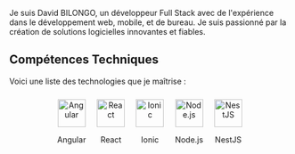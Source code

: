 Je suis David BILONGO, un développeur Full Stack avec de l'expérience dans le développement web, mobile, et de bureau. Je suis passionné par la création de solutions logicielles innovantes et fiables.

## Compétences Techniques
Voici une liste des technologies que je maîtrise :
<div style="display: flex; justify-content: center; align-items: center;">
  <div style="text-align: center; margin: 10px;">
    <img src="https://angular.io/assets/images/logos/angular/angular.png" alt="Angular" width="50" height="50">
    <p>Angular</p>
  </div>
  <div style="text-align: center; margin: 10px;">
    <img src="https://upload.wikimedia.org/wikipedia/commons/a/a7/React-icon.svg" alt="React" width="50" height="50">
    <p>React</p>
  </div>
  <div style="text-align: center; margin: 10px;">
    <img src="https://static-00.iconduck.com/assets.00/ionic-icon-2048x2048-5z7cejbj.png" alt="Ionic" width="50" height="50">
    <p>Ionic</p>
  </div>
  <div style="text-align: center; margin: 10px;">
    <img src="https://upload.wikimedia.org/wikipedia/commons/d/d9/Node.js_logo.svg" alt="Node.js" width="50" height="50">
    <p>Node.js</p>
  </div>
  <div style="text-align: center; margin: 10px;">
    <img src="https://upload.wikimedia.org/wikipedia/commons/a/a8/NestJS.svg" alt="NestJS" width="50" height="50">
    <p>NestJS</p>
  </div>
</div>



